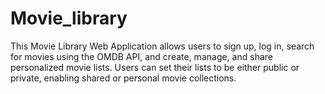 # Movie_library
This Movie Library Web Application allows users to sign up, log in, search for movies using the OMDB API, and create, manage, and share personalized movie lists. Users can set their lists to be either public or private, enabling shared or personal movie collections.
